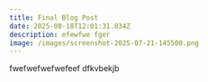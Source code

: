 ```yaml
---
title: Final Blog Post
date: 2025-08-18T12:01:31.834Z
description: efewfwe fger
image: /images/screenshot-2025-07-21-145500.png
---
```

f﻿wefwefwefwefeef dfkvbekjb
